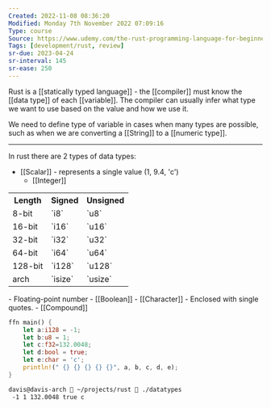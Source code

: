 ```yaml
---
Created: 2022-11-08 08:36:20
Modified: Monday 7th November 2022 07:09:16
Type: course
Source: https://www.udemy.com/the-rust-programming-language-for-beginners/?xref=E0Aed11STH4LPUQvCz0GJFABTmM=
Tags: [development/rust, review]
sr-due: 2023-04-24
sr-interval: 145
sr-ease: 250
---
```


Rust is a [[statically typed language]] - the [[compiler]] must know the [[data type]] of each [[variable]]. The compiler can usually infer what type we want to use based on the value and how we use it.

We need to define type of variable in cases when many types are possible, such as when we are converting a [[String]] to a [[numeric type]].

----

In rust there are 2 types of data types:
- [[Scalar]] - represents a single value (1, 9.4, 'c')
  -  [[Integer]]
<table>
    <tr>
        <th>Length</th>
        <th>Signed</th>
        <th>Unsigned</th>
    </tr>
    <tr>
        <td>8-bit</td>
        <td>`i8`</td>
        <td>`u8`</td>
    </tr>
    <tr>
        <td>16-bit</td>
        <td>`i16`</td>
        <td>`u16`</td>
    </tr>
    <tr>
        <td>32-bit</td>
        <td>`i32`</td>
        <td>`u32`</td>
    </tr>
    <tr>
        <td>64-bit</td>
        <td>`i64`</td>
        <td>`u64`</td>
    </tr>
    <tr>
        <td>128-bit</td>
        <td>`i128`</td>
        <td>`u128`</td>
    </tr>
    <tr>
        <td>arch</td>
        <td>`isize`</td>
        <td>`usize`</td>
    </tr>
</table>
  -  Floating-point number
  -  [[Boolean]]
  -  [[Character]]
     -  Enclosed with single quotes.
- [[Compound]]

```rust
ffn main() {
    let a:i128 = -1;
    let b:u8 = 1;
    let c:f32=132.0048;
    let d:bool = true;
    let e:char = 'c';
    println!(" {} {} {} {} {}", a, b, c, d, e);
}
```

```bash
davis@davis-arch  ~/projects/rust  ./datatypes       
 -1 1 132.0048 true c
```